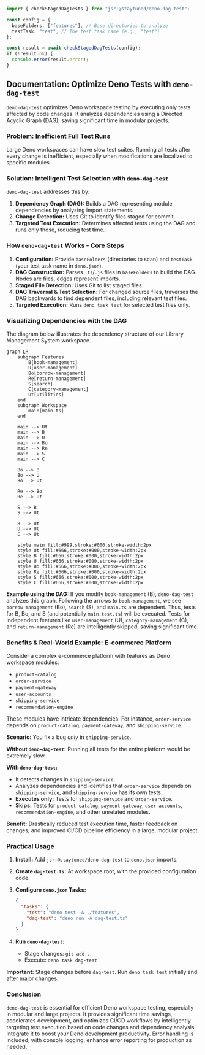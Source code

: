 ```typescript
import { checkStagedDagTests } from "jsr:@staytuned/deno-dag-test";

const config = {
  baseFolders: ["features"], // Base directories to analyze
  testTask: "test", // The test task name (e.g., "test")
};

const result = await checkStagedDagTests(config);
if (!result.ok) {
  console.error(result.error);
}
```

## Documentation: Optimize Deno Tests with `deno-dag-test`

`deno-dag-test` optimizes Deno workspace testing by executing only tests
affected by code changes. It analyzes dependencies using a Directed Acyclic
Graph (DAG), saving significant time in modular projects.

### Problem: Inefficient Full Test Runs

Large Deno workspaces can have slow test suites. Running all tests after every
change is inefficient, especially when modifications are localized to specific
modules.

### Solution: Intelligent Test Selection with `deno-dag-test`

`deno-dag-test` addresses this by:

1. **Dependency Graph (DAG):** Builds a DAG representing module dependencies by
   analyzing import statements.
2. **Change Detection:** Uses Git to identify files staged for commit.
3. **Targeted Test Execution:** Determines affected tests using the DAG and runs
   only those, reducing test time.

### How `deno-dag-test` Works - Core Steps

1. **Configuration:** Provide `baseFolders` (directories to scan) and `testTask`
   (your test task name in `deno.json`).
2. **DAG Construction:** Parses `.ts`/`.js` files in `baseFolders` to build the
   DAG. Nodes are files, edges represent imports.
3. **Staged File Detection:** Uses Git to list staged files.
4. **DAG Traversal & Test Selection:** For changed source files, traverses the
   DAG backwards to find dependent files, including relevant test files.
5. **Targeted Execution:** Runs `deno task test` for selected test files only.

### Visualizing Dependencies with the DAG

The diagram below illustrates the dependency structure of our Library Management
System workspace.

```mermaid
graph LR
    subgraph Features
        B[book-management]
        U[user-management]
        Bo[borrow-management]
        Re[return-management]
        S[search]
        C[category-management]
        Ut[utilities]
    end
    subgraph Workspace
        main[main.ts]
    end

    main --> Ut
    main --> B
    main --> U
    main --> Bo
    main --> Re
    main --> S
    main --> C

    Bo --> B
    Bo --> U
    Bo --> Ut

    Re --> Bo
    Re --> Ut

    S --> B
    S --> Ut

    B --> Ut
    U --> Ut
    C --> Ut

    style main fill:#999,stroke:#000,stroke-width:2px
    style Ut fill:#666,stroke:#000,stroke-width:2px
    style B fill:#666,stroke:#000,stroke-width:2px
    style U fill:#666,stroke:#000,stroke-width:2px
    style Bo fill:#666,stroke:#000,stroke-width:2px
    style Re fill:#666,stroke:#000,stroke-width:2px
    style S fill:#666,stroke:#000,stroke-width:2px
    style C fill:#666,stroke:#000,stroke-width:2px
```

**Example using the DAG:** If you modify `book-management` (B), `deno-dag-test`
analyzes this graph. Following the arrows _to_ `book-management`, we see
`borrow-management` (Bo), `search` (S), and `main.ts` are dependent. Thus, tests
for B, Bo, and S (and potentially `main.test.ts`) will be executed. Tests for
independent features like `user-management` (U), `category-management` (C), and
`return-management` (Re) are intelligently skipped, saving significant time.

### Benefits & Real-World Example: E-commerce Platform

Consider a complex e-commerce platform with features as Deno workspace modules:

- `product-catalog`
- `order-service`
- `payment-gateway`
- `user-accounts`
- `shipping-service`
- `recommendation-engine`

These modules have intricate dependencies. For instance, `order-service` depends
on `product-catalog`, `payment-gateway`, and `shipping-service`.

**Scenario:** You fix a bug _only_ in `shipping-service`.

**Without `deno-dag-test`:** Running all tests for the entire platform would be
extremely slow.

**With `deno-dag-test`:**

- It detects changes in `shipping-service`.
- Analyzes dependencies and identifies that `order-service` depends on
  `shipping-service`, and `shipping-service` has its own tests.
- **Executes only:** Tests for `shipping-service` and `order-service`.
- **Skips:** Tests for `product-catalog`, `payment-gateway`, `user-accounts`,
  `recommendation-engine`, and other unrelated modules.

**Benefit:** Drastically reduced test execution time, faster feedback on
changes, and improved CI/CD pipeline efficiency in a large, modular project.

### Practical Usage

1. **Install:** Add `jsr:@staytuned/deno-dag-test` to `deno.json` imports.
2. **Create `dag-test.ts`:** At workspace root, with the provided configuration
   code.
3. **Configure `deno.json` Tasks:**

   ```json
   {
     "tasks": {
       "test": "deno test -A ./features",
       "dag-test": "deno run -A dag-test.ts"
     }
   }
   ```

4. **Run `deno-dag-test`:**
   - Stage changes: `git add .`.
   - Execute: `deno task dag-test`

**Important:** Stage changes before `dag-test`. Run `deno task test` initially
and after major changes.

### Conclusion

`deno-dag-test` is essential for efficient Deno workspace testing, especially in
modular and large projects. It provides significant time savings, accelerates
development, and optimizes CI/CD workflows by intelligently targeting test
execution based on code changes and dependency analysis. Integrate it to boost
your Deno development productivity. Error handling is included, with console
logging; enhance error reporting for production as needed.
